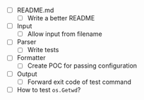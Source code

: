 - [ ] README.md
    - [ ] Write a better README
- [ ] Input
    - [ ] Allow input from filename
- [ ] Parser
    - [ ] Write tests
- [ ] Formatter
    - [ ] Create POC for passing configuration
- [ ] Output
    - [ ] Forward exit code of test command
- [ ] How to test `os.Getwd`?
